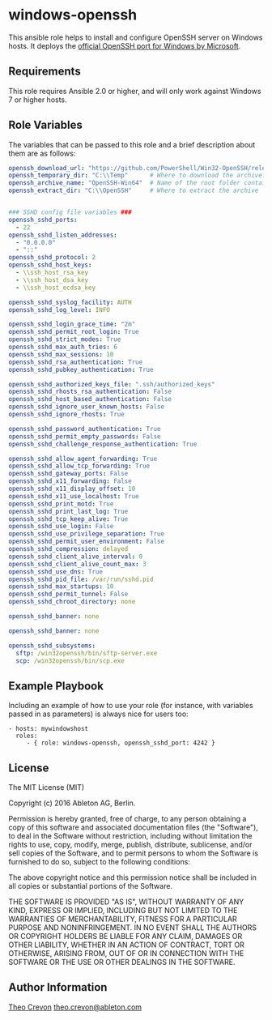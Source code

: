 windows-openssh
===============

This ansible role helps to install and configure OpenSSH server on Windows hosts. It deploys the [official OpenSSH
port for Windows by Microsoft](https://github.com/PowerShell/Win32-OpenSSH).

Requirements
------------

This role requires Ansible 2.0 or higher, and will only work against Windows 7 or higher hosts.

Role Variables
--------------

The variables that can be passed to this role and a brief description about them are as follows:

```yaml
openssh_download_url: "https://github.com/PowerShell/Win32-OpenSSH/releases/download/2_25_2016/OpenSSH-Win64.zip"
openssh_temporary_dir: "C:\\Temp"      # Where to download the archive. If you change it make sure it exists
openssh_archive_name: "OpenSSH-Win64"  # Name of the root folder contained in the archive
openssh_extract_dir: "C:\\OpenSSH"     # Where to extract the archive


### SSHD config file variables ###
openssh_sshd_ports: 
  - 22
openssh_sshd_listen_addresses: 
  - "0.0.0.0"
  - "::"
openssh_sshd_protocol: 2
openssh_sshd_host_keys:
  - \\ssh_host_rsa_key
  - \\ssh_host_dsa_key
  - \\ssh_host_ecdsa_key

openssh_sshd_syslog_facility: AUTH
openssh_sshd_log_level: INFO

openssh_sshd_login_grace_time: "2m"
openssh_sshd_permit_root_login: True
openssh_sshd_strict_modes: True
openssh_sshd_max_auth_tries: 6
openssh_sshd_max_sessions: 10
openssh_sshd_rsa_authentication: True
openssh_sshd_pubkey_authentication: True

openssh_sshd_authorized_keys_file: ".ssh/authorized_keys"
openssh_sshd_rhosts_rsa_authentication: False
openssh_sshd_host_based_authentication: False
openssh_sshd_ignore_user_known_hosts: False
openssh_sshd_ignore_rhosts: True

openssh_sshd_password_authentication: True
openssh_sshd_permit_empty_passwords: False
openssh_sshd_challenge_response_authentication: True

openssh_sshd_allow_agent_forwarding: True
openssh_sshd_allow_tcp_forwarding: True
openssh_sshd_gateway_ports: False
openssh_sshd_x11_forwarding: False
openssh_sshd_x11_display_offset: 10
openssh_sshd_x11_use_localhost: True
openssh_sshd_print_motd: True
openssh_sshd_print_last_log: True
openssh_sshd_tcp_keep_alive: True
openssh_sshd_use_login: False
openssh_sshd_use_privilege_separation: True
openssh_sshd_permit_user_environment: False
openssh_sshd_compression: delayed
openssh_sshd_client_alive_interval: 0
openssh_sshd_client_alive_count_max: 3
openssh_sshd_use_dns: True
openssh_sshd_pid_file: /var/run/sshd.pid
openssh_sshd_max_startups: 10
openssh_sshd_permit_tunnel: False
openssh_sshd_chroot_directory: none

openssh_sshd_banner: none

openssh_sshd_banner: none

openssh_sshd_subsystems:
  sftp: /win32openssh/bin/sftp-server.exe
  scp: /win32openssh/bin/scp.exe
```

Example Playbook
----------------

Including an example of how to use your role (for instance, with variables passed in as parameters) is always nice for users too:

    - hosts: mywindowshost
      roles:
         - { role: windows-openssh, openssh_sshd_port: 4242 }

License
-------

The MIT License (MIT)

Copyright (c) 2016 Ableton AG, Berlin.

Permission is hereby granted, free of charge, to any person obtaining a copy
of this software and associated documentation files (the "Software"), to deal
in the Software without restriction, including without limitation the rights
to use, copy, modify, merge, publish, distribute, sublicense, and/or sell
copies of the Software, and to permit persons to whom the Software is
furnished to do so, subject to the following conditions:

The above copyright notice and this permission notice shall be included in all
copies or substantial portions of the Software.

THE SOFTWARE IS PROVIDED "AS IS", WITHOUT WARRANTY OF ANY KIND, EXPRESS OR
IMPLIED, INCLUDING BUT NOT LIMITED TO THE WARRANTIES OF MERCHANTABILITY,
FITNESS FOR A PARTICULAR PURPOSE AND NONINFRINGEMENT. IN NO EVENT SHALL THE
AUTHORS OR COPYRIGHT HOLDERS BE LIABLE FOR ANY CLAIM, DAMAGES OR OTHER
LIABILITY, WHETHER IN AN ACTION OF CONTRACT, TORT OR OTHERWISE, ARISING FROM,
OUT OF OR IN CONNECTION WITH THE SOFTWARE OR THE USE OR OTHER DEALINGS IN THE
SOFTWARE.

Author Information
------------------

[Theo Crevon](https://github.com/tcr-ableton) <theo.crevon@ableton.com>
